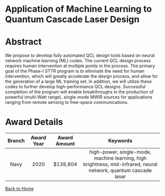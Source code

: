 
Application of Machine Learning to Quantum Cascade Laser Design
===============================================================

# Abstract


We propose to develop fully automated QCL design tools based on neural network machine learning (ML) codes. The current QCL design process requires human intervention at multiple points in the process. The primary goal of the Phase-I STTR program is to eliminate the need for human intervention, which will greatly accelerate the design process, and allow for the generation of a large ML training set. In addition, we will utilize these codes to further develop high-performance QCL designs. Successful completion of the program will enable breakthroughs in the production of powerful (multi-Watt range), single-mode MWIR sources for applications ranging from remote sensing to free-space communications.  

# Award Details

|Branch|Award Year|Award Amount|Keywords|
| :---: | :---: | :---: | :---: |
|Navy|2020|$139,804|high-power, single-mode, machine learning, high brightness, mid-infrared, neural network, quantum cascade laser|
  
  


[Back to Home](https://github.com/chrischow/dod_sbir_awards/JH/#2216)